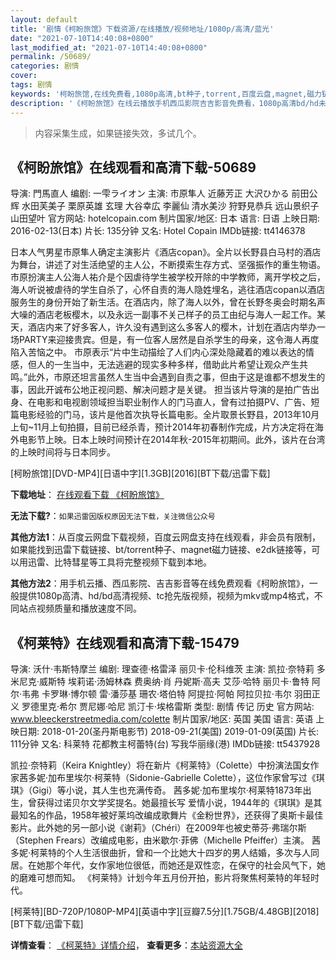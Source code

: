 ```yaml
---
layout: default
title: '剧情《柯盼旅馆》下载资源/在线播放/视频地址/1080p/高清/蓝光'
date: "2021-07-10T14:40:08+0800"
last_modified_at: "2021-07-10T14:40:08+0800"
permalink: /50689/
categories: 剧情
cover:
tags: 剧情
keywords: '柯盼旅馆,在线免费看,1080p高清,bt种子,torrent,百度云盘,magnet,磁力链,迅雷下载资源'
description: '《柯盼旅馆》在线云播放手机西瓜影院吉吉影音免费看，1080p高清bd/hd未删减完整版和tc抢先枪版，mkv/mp4格式，附带bt/torrent种子、magnet/磁力链、百度云盘、网盘资源迅雷下载链接'
---
```


>内容采集生成，如果链接失效，多试几个。


## 《柯盼旅馆》在线观看和高清下载-50689

导演: 門馬直人 编剧: 一雫ライオン 主演: 市原隼人 近藤芳正 大沢ひかる 前田公辉 水田芙美子 栗原英雄 玄理 大谷幸広 李麗仙 清水美沙 狩野見恭兵 远山景织子 山田望叶 官方网站: hotelcopain.com 制片国家/地区: 日本 语言: 日语 上映日期: 2016-02-13(日本) 片长: 135分钟 又名: Hotel Copain IMDb链接: tt4146378

日本人气男星市原隼人确定主演影片《酒店copan》。全片以长野县白马村的酒店为舞台，讲述了对生活绝望的主人公，不断摸索生存方式、坚强振作的重生物语。 市原扮演主人公海人祐介是个因虐待学生被学校开除的中学教师，离开学校之后，海人听说被虐待的学生自杀了，心怀自责的海人隐姓埋名，逃往酒店copan以酒店服务生的身份开始了新生活。在酒店内，除了海人以外，曾在长野冬奥会时期名声大噪的酒店老板樱木，以及永远一副事不关己样子的员工由纪与海人一起工作。某天，酒店内来了好多客人，许久没有遇到这么多客人的樱木，计划在酒店内举办一场PARTY来迎接贵宾。但是，有一位客人居然是自杀学生的母亲，这令海人再度陷入苦恼之中。 市原表示“片中生动描绘了人们内心深处隐藏着的难以表达的情感，但人的一生当中，无法逃避的现实多种多样，借助此片希望让观众产生共鸣。”此外，市原还坦言虽然人生当中会遇到自责之事，但由于这是谁都不想发生的事，因此开诚布公地正视问题、解决问题才是关键。 担当该片导演的是拍广告出身、在电影和电视剧领域担当职业制作人的门马直人，曾有过拍摄PV、广告、短篇电影经验的门马，该片是他首次执导长篇电影。全片取景长野县，2013年10月上旬~11月上旬拍摄，目前已经杀青，预计2014年初春制作完成，片方决定将在海外电影节上映。日本上映时间预计在2014年秋-2015年初期间。此外，该片在台湾的上映时间将与日本同步。


[柯盼旅馆][DVD-MP4][日语中字][1.3GB][2016][BT下载/迅雷下载]

**下载地址**： [在线观看下载 《柯盼旅馆》](https://www.btdx8.com/torrent/hotel_copain_2016.html) 


**无法下载?**：`如果迅雷因版权原因无法下载，关注微信公众号 `

**其他方法1**：从百度云网盘下载视频，百度云网盘支持在线观看，非会员有限制，如果能找到迅雷下载链接、bt/torrent种子、magnet磁力链接、e2dk链接等，可以用迅雷、比特彗星等工具将完整视频下载到本地。

**其他方法2**：用手机云播、西瓜影院、吉吉影音等在线免费观看《柯盼旅馆》，一般提供1080p高清、hd/bd高清视频、tc抢先版视频，视频为mkv或mp4格式，不同站点视频质量和播放速度不同。


## 《柯莱特》在线观看和高清下载-15479

导演: 沃什·韦斯特摩兰 编剧: 理查德·格雷泽 丽贝卡·伦科维茨 主演: 凯拉·奈特莉 多米尼克·威斯特 埃莉诺·汤姆林森 费奥纳·肖 丹妮斯·高夫 艾莎·哈特 丽贝卡·鲁特 阿尔·韦弗 卡罗琳·博尔顿 雷·潘莎基 珊农·塔伯特 阿提拉·阿帕 阿拉贝拉·韦尔 羽田正义 罗德里克·希尔 贾尼娜·哈尼 凯汀卡·埃格雷斯 类型: 剧情 传记 历史 官方网站: www.bleeckerstreetmedia.com/colette 制片国家/地区: 英国 美国 语言: 英语 上映日期: 2018-01-20(圣丹斯电影节) 2018-09-21(美国) 2019-01-09(英国) 片长: 111分钟 又名: 科莱特 花都教主柯蕾特(台) 写我华丽缘(港) IMDb链接: tt5437928

凯拉·奈特莉（Keira Knightley）将在新片《柯莱特》（Colette）中扮演法国女作家茜多妮·加布里埃尔·柯莱特（Sidonie-Gabrielle Colette），这位作家曾写过《琪琪》（Gigi）等小说，其人生也充满传奇。 茜多妮·加布里埃尔·柯莱特1873年出生，曾获得过诺贝尔文学奖提名。她最擅长写 爱情小说，1944年的《琪琪》是其最知名的作品，1958年被好莱坞改编成歌舞片《金粉世界》，还获得了奥斯卡最佳影片。此外她的另一部小说《谢莉》（Chéri）在2009年也被史蒂芬·弗瑞尔斯（Stephen Frears）改编成电影，由米歇尔·菲佛（Michelle Pfeiffer）主演。 茜多妮·柯莱特的个人生活很曲折，曾和一个比她大十四岁的男人结婚，多次与人同居。在她那个年代，女作家地位很低，而她还是双性恋，在保守的社会风气下，她的磨难可想而知。 《柯莱特》计划今年五月份开拍，影片将聚焦柯莱特的年轻时代。


[柯莱特][BD-720P/1080P-MP4][英语中字][豆瓣7.5分][1.75GB/4.48GB][2018][BT下载/迅雷下载]

**详情查看**： [《柯莱特》详情介绍](/movie/15479/)， **查看更多**：[本站资源大全](/movie/t/all/)

